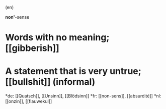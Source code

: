 (en)

<b>non'</b>-sense

# Words with no meaning; [[gibberish]]
# A statement that is very untrue; [[bullshit]] (informal)

*de: [[Quatsch]], [[Unsinn]], [[Blödsinn]]
*fr: [[non-sens]], [[absurdité]]
*nl: [[onzin]], [[flauwekul]]